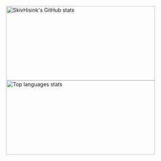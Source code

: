 <div>
  <a href="https://github.com/SkivHisink">
 <img align="left" height="200" width="400" alt="SkivHisink's GitHub stats" src="https://github-readme-stats-one-gules.vercel.app/api?username=SkivHisink&theme=midnight-purple&count_private=true"/>
  </a>
  <a href="https://github.com/qwerty541">
 <img height="200" width="400" alt="Top languages stats" src="https://github-readme-stats-one-gules.vercel.app/api/top-langs/?username=SkivHisink&count_private=true&langs_count=6&layout=compact&theme=midnight-purple&hide=html,Objective-C)](https://github.com/SkivHisink/github-readme-stats)"/>
  </a>
</div>
